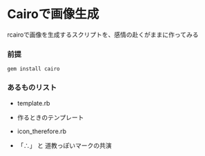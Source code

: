 # Cairoで画像生成

rcairoで画像を生成するスクリプトを、感情の赴くがままに作ってみる

### 前提

`gem install cairo`

### あるものリスト

* template.rb
 - 作るときのテンプレート
* icon_therefore.rb
 - 「∴」 と 道教っぽいマークの共演
